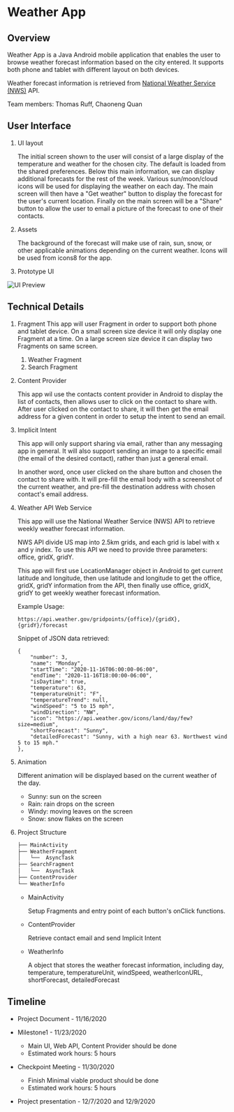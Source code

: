 # Weather App

## Overview
Weather App is a Java Android mobile application that enables the user to browse weather forecast information based on the city entered. It supports both phone and tablet with different layout on both devices. 

Weather forecast information is retrieved from [National Weather Service (NWS)](https://www.weather.gov/documentation/services-web-api) API.

Team members: Thomas Ruff, Chaoneng Quan

## User Interface
1. UI layout

    The initial screen shown to the user will consist of a large display of the temperature and weather for the chosen city. The default is loaded from the shared preferences. Below this main information, we can display additional forecasts for the rest of the week. Various sun/moon/cloud icons will be used for displaying the weather on each day. The main screen will then have a "Get weather" button to display the forecast for the user's current location. Finally on the main screen will be a "Share" button to allow the user to email a picture of the forecast to one of their contacts.

2. Assets
    
    The background of the forecast will make use of rain, sun, snow, or other applicable animations depending on the current weather. Icons will be used from icons8 for the app.

3. Prototype UI

![UI Preview](https://github.com/tnruff/csc317-weatherapp/blob/dev/uipreview.PNG)

## Technical Details
1. Fragment
    This app will user Fragment in order to support both phone and tablet device. On a small screen size device it will only display one Fragment at a time. On a large screen size device it can display two Fragments on same screen.

    1. Weather Fragment
    2. Search Fragment

2. Content Provider

    This app wil use the contacts content provider in Android to display the list of contacts, then allows user to click on the contact to share with. After user clicked on the contact to share, it will then get the email address for a given content in order to setup the intent to send an email.

3. Implicit Intent
    
    This app will only support sharing via email, rather than any messaging app in general. It will also support sending an image to a specific email (the email of the desired contact), rather than just a general email.

    In another word, once user clicked on the share button and chosen the contact to share with. It will pre-fill the email body with a screenshot of the current weather, and pre-fill the destination address with chosen contact's email address.

4. Weather API Web Service

    This app will use the National Weather Service (NWS) API to retrieve weekly weather forecast information. 
    
    NWS API divide US map into 2.5km grids, and each grid is label with x and y index. To use this API we need to provide three parameters: office, gridX, gridY.

    This app will first use LocationManager object in Android to get current latitude and longitude, then use latitude and longitude to get the office, gridX, gridY information from the API, then finally use office, gridX, gridY to get weekly weather forecast information.

    Example Usage:
    ```
    https://api.weather.gov/gridpoints/{office}/{gridX},{gridY}/forecast
    ```

    Snippet of JSON data retrieved:
    ```
    {
        "number": 3,
        "name": "Monday",
        "startTime": "2020-11-16T06:00:00-06:00",
        "endTime": "2020-11-16T18:00:00-06:00",
        "isDaytime": true,
        "temperature": 63,
        "temperatureUnit": "F",
        "temperatureTrend": null,
        "windSpeed": "5 to 15 mph",
        "windDirection": "NW",
        "icon": "https://api.weather.gov/icons/land/day/few?size=medium",
        "shortForecast": "Sunny",
        "detailedForecast": "Sunny, with a high near 63. Northwest wind 5 to 15 mph."
    },
    ```
    
5. Animation

    Different animation will be displayed based on the current weather of the day.
    - Sunny: sun on the screen
    - Rain: rain drops on the screen
    - Windy: moving leaves on the screen
    - Snow: snow flakes on the screen

6. Project Structure

    ```bash
    ├── MainActivity
    ├── WeatherFragment
    │   └──  AsyncTask
    ├── SearchFragment
    │   └──  AsyncTask
    ├── ContentProvider
    └── WeatherInfo
    ```

    - MainActivity

        Setup Fragments and entry point of each button's onClick functions.

    - ContentProvider

        Retrieve contact email and send Implicit Intent
    
    - WeatherInfo
        
        A object that stores the weather forecast information, including day, temperature, temperatureUnit, windSpeed, weatherIconURL, shortForecast, detailedForecast


## Timeline
- Project Document - 11/16/2020
- Milestone1 - 11/23/2020
    
    - Main UI, Web API, Content Provider should be done
    - Estimated work hours: 5 hours

- Checkpoint Meeting - 11/30/2020 
    
    - Finish Minimal viable product should be done
    - Estimated work hours: 5 hours

- Project presentation - 12/7/2020 and 12/9/2020
